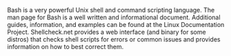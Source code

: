 Bash is a very powerful Unix shell and command scripting language. The man page for Bash is a well written and informational document. Additional guides, information, and examples can be found at the Linux Documentation Project. Shellcheck.net provides a web interface (and binary for some distros) that checks shell scripts for errors or common issues and provides information on how to best correct them.  
